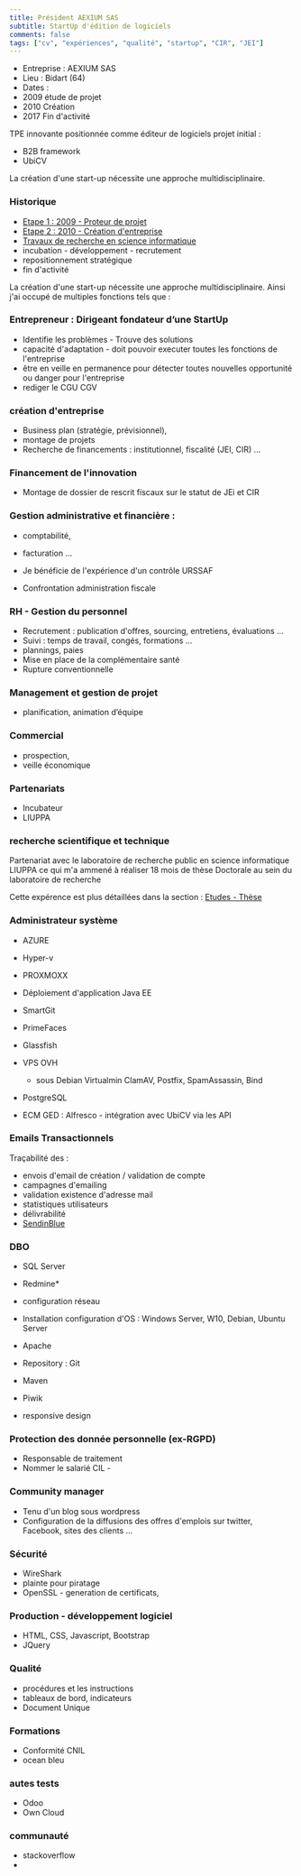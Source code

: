 ```yaml
---
title: Président AEXIUM SAS
subtitle: StartUp d'édition de logiciels
comments: false
tags: ["cv", "expériences", "qualité", "startup", "CIR", "JEI"]
---
```



* Entreprise : AEXIUM SAS
* Lieu : Bidart (64)
* Dates :
* 2009 étude de projet
* 2010 Création
* 2017 Fin d'activité


TPE innovante positionnée comme éditeur de logiciels
projet initial : 
* B2B framework
* UbiCV 

La création d'une start-up nécessite une approche multidisciplinaire.

### Historique 

* [Etape 1 : 2009 - Proteur de projet](/page/aex/2009-porteur-de-projet-entrepreneur/)
* [Etape 2 : 2010 - Création d'entreprise](/page/aex/2010-creation-entreprise/)
* [Travaux de recherche en science informatique](/page/etudes/doctorat-recherche-informatique/)
* incubation - développement - recrutement
* repositionnement stratégique
* fin d'activité

La création d'une start-up nécessite une approche multidisciplinaire.
Ainsi j'ai occupé de multiples fonctions tels que :



### Entrepreneur : Dirigeant fondateur d’une StartUp

* Identifie les problèmes - Trouve des solutions
* capacité d'adaptation - doit pouvoir executer toutes les fonctions de l'entreprise
* être en veille en permanence pour détecter toutes nouvelles opportunité ou danger pour l'entreprise
* rediger le CGU CGV

### création d'entreprise

* Business plan (stratégie, prévisionnel), 
* montage de projets
* Recherche de financements : institutionnel, fiscalité (JEI, CIR) …

### Financement de l'innovation

* Montage de dossier de rescrit fiscaux sur le statut de JEi et CIR

### Gestion administrative et financière : 

* comptabilité, 
* facturation …
 

* Je bénéficie de l'expérience d'un contrôle URSSAF
* Confrontation administration fiscale

### RH - Gestion du personnel

* Recrutement : publication d'offres, sourcing, entretiens, évaluations ...
* Suivi : temps de travail, congés, formations ...
* plannings, paies
* Mise en place de la complémentaire santé
* Rupture conventionnelle

### Management et gestion de projet

* planification, animation d’équipe

### Commercial

* prospection, 
* veille économique

### Partenariats

* Incubateur
* LIUPPA

### recherche scientifique et technique

Partenariat avec le laboratoire de recherche public en science informatique LIUPPA ce qui m'a ammené à réaliser 18 mois de thèse Doctorale au sein du laboratoire de recherche

Cette expérence est plus détaillées dans la section : [Etudes - Thèse](https://dromzee.fr/page/etudes/doctorat-recherche-informatique/)


### Administrateur système

* AZURE
* Hyper-v
* PROXMOXX

* Déploiement d'application Java EE
* SmartGit
* PrimeFaces
* Glassfish
* VPS OVH
    * sous Debian Virtualmin ClamAV, Postfix, SpamAssassin, Bind
* PostgreSQL
* ECM GED : Alfresco - intégration avec UbiCV via les API

### Emails Transactionnels

Traçabilité des :
* envois d'email de création / validation de compte
* campagnes d'emailing
* validation existence d'adresse mail
* statistiques utilisateurs
* délivrabilité
* [SendinBlue](https://fr.sendinblue.com)

### DBO

* SQL Server
 

* Redmine* 

* configuration réseau
* Installation configuration d'OS : Windows Server, W10, Debian, Ubuntu Server
* Apache
* Repository : Git 
* Maven
* Piwik

* responsive design

### Protection des donnée personnelle (ex-RGPD)

* Responsable de traitement
* Nommer le salarié CIL - 

### Community manager

* Tenu d'un blog sous wordpress
* Configuration de la diffusions des offres d'emplois sur twitter, Facebook, sites des clients ...


### Sécurité

* WireShark
* plainte pour piratage 
* OpenSSL - generation de certificats,

### Production - développement logiciel

* HTML, CSS, Javascript, Bootstrap
* JQuery

### Qualité

* procédures et les instructions
* tableaux de bord, indicateurs
* Document Unique

### Formations

* Conformité CNIL
* ocean bleu

### autes tests 

* Odoo
* Own Cloud

### communauté

* stackoverflow
* 
